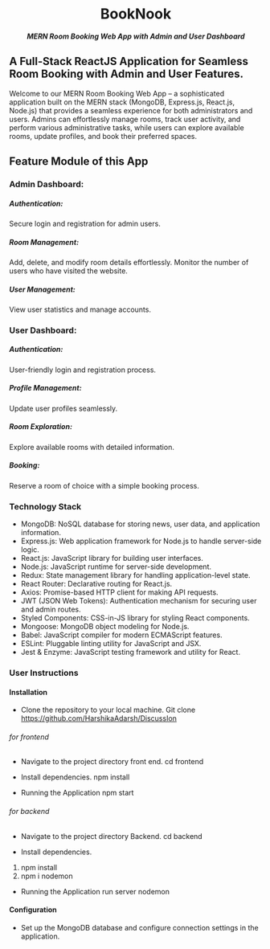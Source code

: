 <h1 align="center"> BookNook </h1>
<p align="center"><i><b>MERN Room Booking Web App with Admin and User Dashboard </b></i></p>

##  A Full-Stack ReactJS Application for Seamless Room Booking with Admin and User Features.

Welcome to our MERN Room Booking Web App – a sophisticated application built on the MERN stack (MongoDB, Express.js, React.js, Node.js) that provides a seamless experience for both administrators and users. Admins can effortlessly manage rooms, track user activity, and perform various administrative tasks, while users can explore available rooms, update profiles, and book their preferred spaces.

## Feature Module of this App

### Admin Dashboard:

##### Authentication: 
Secure login and registration for admin users.

##### Room Management:
Add, delete, and modify room details effortlessly.
Monitor the number of users who have visited the website.

##### User Management:
 View user statistics and manage accounts.

### User Dashboard:

##### Authentication: 
User-friendly login and registration process.

##### Profile Management:
 Update user profiles seamlessly.

##### Room Exploration: 
Explore available rooms with detailed information.

##### Booking: 
Reserve a room of choice with a simple booking process.

### Technology Stack

- MongoDB: NoSQL database for storing news, user data, and application information.
- Express.js: Web application framework for Node.js to handle server-side logic.
- React.js: JavaScript library for building user interfaces.
- Node.js: JavaScript runtime for server-side development.
- Redux: State management library for handling application-level state.
- React Router: Declarative routing for React.js.
- Axios: Promise-based HTTP client for making API requests.
- JWT (JSON Web Tokens): Authentication mechanism for securing user and admin routes.
- Styled Components: CSS-in-JS library for styling React components.
- Mongoose: MongoDB object modeling for Node.js.
- Babel: JavaScript compiler for modern ECMAScript features.
- ESLint: Pluggable linting utility for JavaScript and JSX.
- Jest & Enzyme: JavaScript testing framework and utility for React.

### User Instructions

#### Installation

* Clone the repository to your local machine. Git clone  https://github.com/HarshikaAdarsh/DiscussIon

###### for frontend 
* Navigate to the project directory front end.
cd frontend  

* Install dependencies.
npm install 

* Running the Application
npm start

###### for backend 
* Navigate to the project directory Backend.
cd backend

* Install dependencies.
1. npm install  
2. npm i nodemon

* Running the Application
 run server nodemon

#### Configuration

* Set up the MongoDB database and configure connection settings in the application.

